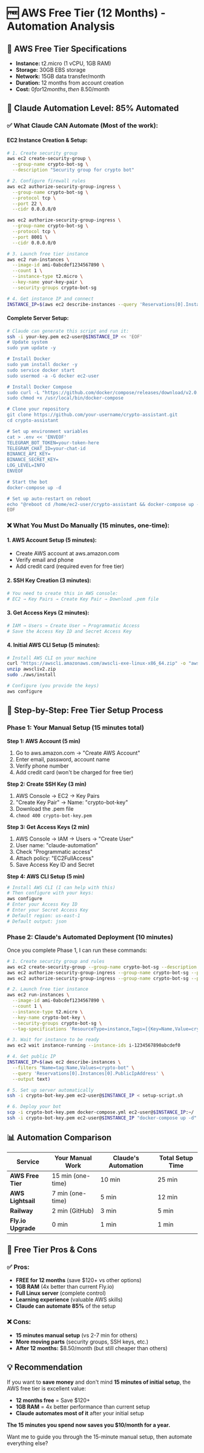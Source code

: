 # 🆓 AWS Free Tier (12 Months) - Automation Analysis

## 🎯 **AWS Free Tier Specifications**
- **Instance:** t2.micro (1 vCPU, 1GB RAM)
- **Storage:** 30GB EBS storage
- **Network:** 15GB data transfer/month
- **Duration:** 12 months from account creation
- **Cost:** $0 for 12 months, then ~$8.50/month

## 🤖 **Claude Automation Level: 85% Automated**

### **✅ What Claude CAN Automate (Most of the work):**

#### **EC2 Instance Creation & Setup:**
```bash
# 1. Create security group
aws ec2 create-security-group \
  --group-name crypto-bot-sg \
  --description "Security group for crypto bot"

# 2. Configure firewall rules
aws ec2 authorize-security-group-ingress \
  --group-name crypto-bot-sg \
  --protocol tcp \
  --port 22 \
  --cidr 0.0.0.0/0

aws ec2 authorize-security-group-ingress \
  --group-name crypto-bot-sg \
  --protocol tcp \
  --port 8001 \
  --cidr 0.0.0.0/0

# 3. Launch free tier instance
aws ec2 run-instances \
  --image-id ami-0abcdef1234567890 \
  --count 1 \
  --instance-type t2.micro \
  --key-name your-key-pair \
  --security-groups crypto-bot-sg

# 4. Get instance IP and connect
INSTANCE_IP=$(aws ec2 describe-instances --query 'Reservations[0].Instances[0].PublicIpAddress' --output text)
```

#### **Complete Server Setup:**
```bash
# Claude can generate this script and run it:
ssh -i your-key.pem ec2-user@$INSTANCE_IP << 'EOF'
# Update system
sudo yum update -y

# Install Docker
sudo yum install docker -y
sudo service docker start
sudo usermod -a -G docker ec2-user

# Install Docker Compose
sudo curl -L "https://github.com/docker/compose/releases/download/v2.0.1/docker-compose-$(uname -s)-$(uname -m)" -o /usr/local/bin/docker-compose
sudo chmod +x /usr/local/bin/docker-compose

# Clone your repository
git clone https://github.com/your-username/crypto-assistant.git
cd crypto-assistant

# Set up environment variables
cat > .env << 'ENVEOF'
TELEGRAM_BOT_TOKEN=your-token-here
TELEGRAM_CHAT_ID=your-chat-id
BINANCE_API_KEY=
BINANCE_SECRET_KEY=
LOG_LEVEL=INFO
ENVEOF

# Start the bot
docker-compose up -d

# Set up auto-restart on reboot
echo "@reboot cd /home/ec2-user/crypto-assistant && docker-compose up -d" | crontab -
EOF
```

### **❌ What You Must Do Manually (15 minutes, one-time):**

#### **1. AWS Account Setup (5 minutes):**
- Create AWS account at aws.amazon.com
- Verify email and phone
- Add credit card (required even for free tier)

#### **2. SSH Key Creation (3 minutes):**
```bash
# You need to create this in AWS console:
# EC2 → Key Pairs → Create Key Pair → Download .pem file
```

#### **3. Get Access Keys (2 minutes):**
```bash
# IAM → Users → Create User → Programmatic Access
# Save the Access Key ID and Secret Access Key
```

#### **4. Initial AWS CLI Setup (5 minutes):**
```bash
# Install AWS CLI on your machine
curl "https://awscli.amazonaws.com/awscli-exe-linux-x86_64.zip" -o "awscliv2.zip"
unzip awscliv2.zip
sudo ./aws/install

# Configure (you provide the keys)
aws configure
```

## 🚀 **Step-by-Step: Free Tier Setup Process**

### **Phase 1: Your Manual Setup (15 minutes total)**

**Step 1: AWS Account (5 min)**
1. Go to aws.amazon.com → "Create AWS Account"
2. Enter email, password, account name
3. Verify phone number
4. Add credit card (won't be charged for free tier)

**Step 2: Create SSH Key (3 min)**
1. AWS Console → EC2 → Key Pairs
2. "Create Key Pair" → Name: "crypto-bot-key"
3. Download the .pem file
4. `chmod 400 crypto-bot-key.pem`

**Step 3: Get Access Keys (2 min)**
1. AWS Console → IAM → Users → "Create User"
2. User name: "claude-automation"
3. Check "Programmatic access"
4. Attach policy: "EC2FullAccess"
5. Save Access Key ID and Secret

**Step 4: AWS CLI Setup (5 min)**
```bash
# Install AWS CLI (I can help with this)
# Then configure with your keys:
aws configure
# Enter your Access Key ID
# Enter your Secret Access Key  
# Default region: us-east-1
# Default output: json
```

### **Phase 2: Claude's Automated Deployment (10 minutes)**

Once you complete Phase 1, I can run these commands:

```bash
# 1. Create security group and rules
aws ec2 create-security-group --group-name crypto-bot-sg --description "Crypto bot security group"
aws ec2 authorize-security-group-ingress --group-name crypto-bot-sg --protocol tcp --port 22 --cidr 0.0.0.0/0
aws ec2 authorize-security-group-ingress --group-name crypto-bot-sg --protocol tcp --port 8001 --cidr 0.0.0.0/0

# 2. Launch free tier instance
aws ec2 run-instances \
  --image-id ami-0abcdef1234567890 \
  --count 1 \
  --instance-type t2.micro \
  --key-name crypto-bot-key \
  --security-groups crypto-bot-sg \
  --tag-specifications 'ResourceType=instance,Tags=[{Key=Name,Value=crypto-bot}]'

# 3. Wait for instance to be ready
aws ec2 wait instance-running --instance-ids i-1234567890abcdef0

# 4. Get public IP
INSTANCE_IP=$(aws ec2 describe-instances \
  --filters "Name=tag:Name,Values=crypto-bot" \
  --query 'Reservations[0].Instances[0].PublicIpAddress' \
  --output text)

# 5. Set up server automatically
ssh -i crypto-bot-key.pem ec2-user@$INSTANCE_IP < setup-script.sh

# 6. Deploy your bot
scp -i crypto-bot-key.pem docker-compose.yml ec2-user@$INSTANCE_IP:~/
ssh -i crypto-bot-key.pem ec2-user@$INSTANCE_IP "docker-compose up -d"
```

## 📊 **Automation Comparison**

| Service | Your Manual Work | Claude's Automation | Total Setup Time |
|---------|------------------|-------------------|------------------|
| **AWS Free Tier** | 15 min (one-time) | 10 min | 25 min |
| **AWS Lightsail** | 7 min (one-time) | 5 min | 12 min |
| **Railway** | 2 min (GitHub) | 3 min | 5 min |
| **Fly.io Upgrade** | 0 min | 1 min | 1 min |

## 🎯 **Free Tier Pros & Cons**

### **✅ Pros:**
- **FREE for 12 months** (save $120+ vs other options)
- **1GB RAM** (4x better than current Fly.io)
- **Full Linux server** (complete control)
- **Learning experience** (valuable AWS skills)
- **Claude can automate 85%** of the setup

### **❌ Cons:**
- **15 minutes manual setup** (vs 2-7 min for others)
- **More moving parts** (security groups, SSH keys, etc.)
- **After 12 months:** $8.50/month (but still cheaper than others)

## 💡 **Recommendation**

If you want to **save money** and don't mind **15 minutes of initial setup**, the AWS free tier is excellent value:

- **12 months free** = Save $120+
- **1GB RAM** = 4x better performance than current setup
- **Claude automates most of it** after your initial setup

**The 15 minutes you spend now saves you $10/month for a year.**

Want me to guide you through the 15-minute manual setup, then automate everything else?